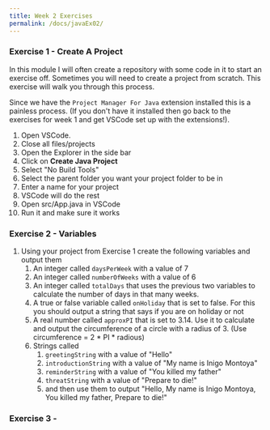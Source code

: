 ```yaml
---
title: Week 2 Exercises
permalink: /docs/javaEx02/
---
```


### Exercise 1 - Create A Project

In this module I will often create a repository with some code in it to start an exercise off. Sometimes you will need to create a project from scratch. This exercise will walk you through this process.  

Since we have the `Project Manager For Java` extension installed this is a painless process. (If you don't have it installed then go back to the exercises for week 1 and get VSCode set up with the extensions!).  

1. Open VSCode.
2. Close all files/projects
3. Open the Explorer in the side bar
4. Click on **Create Java Project**
5. Select "No Build Tools"
6. Select the parent folder you want your project folder to be in
7. Enter a name for your project
8. VSCode will do the rest 
9. Open src/App.java in VSCode 
10. Run it and make sure it works

### Exercise 2 - Variables

1. Using your project from Exercise 1 create the following variables and output them
   1. An integer called `daysPerWeek` with a value of 7
   2. An integer called `numberOfWeeks` with a value of 6
   3. An integer called `totalDays` that uses the previous two variables to calculate the number of days in that many weeks.
   4. A true or false variable called `onHoliday` that is set to false. For this you should output a string that says if you are on holiday or not
   5. A real number called `approxPI` that is set to 3.14. Use it to calculate and output the circumference of a circle with a radius of 3. (Use circumference = 2 * PI * radious)
   6. Strings called
      1. `greetingString` with a value of "Hello"
      2. `introductionString` with a value of "My name is Inigo Montoya"
      3. `reminderString` with a value of "You killed my father"
      4. `threatString` with a value of "Prepare to die!"
      5. and then use them to output "Hello, My name is Inigo Montoya, You killed my father, Prepare to die!"
     
### Exercise 3 - 

